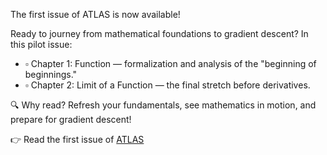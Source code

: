 The first issue of ATLAS is now available!

Ready to journey from mathematical foundations to gradient descent? In this pilot issue:

- ▫️ Chapter 1: Function — formalization and analysis of the "beginning of beginnings."
- ▫️ Chapter 2: Limit of a Function — the final stretch before derivatives.

🔍 Why read?
Refresh your fundamentals, see mathematics in motion, and prepare for gradient descent!

👉 Read the first issue of [ATLAS](https://verbasik.github.io/Weekly-arXiv-ML-AI-Research-Review/atlas-wrapper.html)